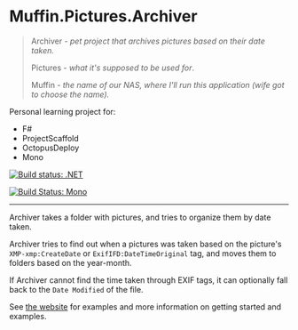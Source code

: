 # Muffin.Pictures.Archiver

> Archiver - *pet project that archives pictures based on their date taken.*
>
> Pictures - *what it's supposed to be used for*.<br />
>
> Muffin - *the name of our NAS, where I'll run this application (wife got to choose the name).*

Personal learning project for:
- F#
- ProjectScaffold
- OctopusDeploy
- Mono
 
[![Build status: .NET](https://ci.appveyor.com/api/projects/status/y5qda1k0udpaen68?svg=true)](https://ci.appveyor.com/project/koenmetsu/muffin-pictures-archiver)

[![Build Status: Mono](https://travis-ci.org/koenmetsu/Muffin.Pictures.Archiver.svg)](https://travis-ci.org/koenmetsu/Muffin.Pictures.Archiver)

---

Archiver takes a folder with pictures, and tries to organize them by date taken.

Archiver tries to find out when a pictures was taken based on the picture's ``XMP-xmp:CreateDate`` or ``ExifIFD:DateTimeOriginal`` tag, and moves them to folders based on the year-month.

If Archiver cannot find the time taken through EXIF tags, it can optionally fall back to the ``Date Modified`` of the file.

See [the website](https://koenmetsu.github.io/Muffin.Pictures.Archiver) for examples and more information on getting started and examples.
